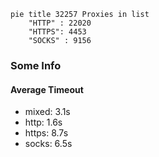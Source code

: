 
```mermaid
pie title 32257 Proxies in list
    "HTTP" : 22020
    "HTTPS": 4453
    "SOCKS" : 9156
```

### Some Info
#### Average Timeout

- mixed: 3.1s
- http: 1.6s
- https: 8.7s
- socks: 6.5s